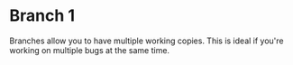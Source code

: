 # Branch 1 #
Branches allow you to have multiple working copies. This is ideal if you're working on multiple bugs at the same time. 